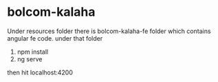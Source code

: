 # bolcom-kalaha

Under resources folder there is bolcom-kalaha-fe folder which contains angular fe code.
under that folder
1. npm install
2. ng serve

then hit localhost:4200
